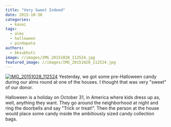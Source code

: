 ```yaml
---
title: "Very Sweet Indeed"
date: 2015-10-30
categories: 
  - kauai
tags: 
  - alms
  - halloween
  - pindapata
authors: 
  - bksubhuti
image: //images/IMG_20151028_112524.jpg
featured_image: //images/IMG_20151028_112524.jpg
---
```


[![IMG_20151028_112524](assets/images/IMG_20151028_112524.jpg)](https://subhuti.withmetta.net/wp-content/uploads/2015/10/IMG_20151028_112524.jpg) Yesterday, we got some pre-Halloween candy during our alms round at one of the houses. I thought that was very "sweet" of our donor.

Halloween is a holiday on October 31, in America where kids dress up as, well, anything they want. They go around the neighborhood at night and ring the doorbells and say "Trick or treat!". Then the person at the house would place some candy inside the ambitiously sized candy collection bags.